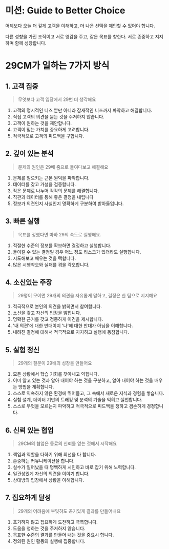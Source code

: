 # 미션: Guide to Better Choice

어제보다 오늘 더 깊게 고객을 이해하고, 더 나은 선택을 제안할 수 있어야 합니다.

다른 성향을 가진 조직이고 서로 영감을 주고, 같은 목표를 향한다. 서로 존중하고 지지하며 함께 성장합니다.



# 29CM가 일하는 7가지 방식



## 1. 고객 집중

> 무엇보다 고객 입장에서 29번 더 생각해요

1. 고객의 명시적인 니즈 뿐만 아니라 잠재적인 니즈까지 파악하고 해결합니다.
2. 직접 고객의 의견을 묻는 것을 주저하지 않습니다.
3. 고객이 원하는 것을 제안합니다.
4. 고객이 믿는 가치를 중요하게 고려합니다.
5. 적극적으로 고객의 피드백을 구합니다.



## 2. 깊이 있는 분석

>  문제의 원인은 29배 줌으로 들여다보고 해결해요

1. 문제를 일으키는 근본 원익을 파악합니다.
2. 데이터를 갖고 가설을 검증합니다.
3. 작은 문제로 나누어 각각의 문제를 해결합니다.
4. 직관과 데이터를 통해 좋은 결정을 내립니다
5. 정보가 의견인지 사실인지 명확하게 구분하여 받아들입니다.



## 3. 빠른 실행

> 목표를 정했다면 마하 29의 속도로 실행해요.

1. 적절한 수준의 정보를 확보하면 결정하고 실행합니다.
2. 돌이킬 수 있는 결정일 경우 어느 정도 리스크가 있더라도 실행합니다.
3. 시도해보고 배우는 것을 택합니다.
4. 많은 시행착오와 실패를 겪을 각오합니다.



## 4. 소신있는 주장

> 29명이 모이면 29개의 의견을 자유롭게 말하고, 결정은 한 팀으로 지지해요

1. 적극적으로 본인의 의견을 밝히면서 참여합니다.
2. 소신을 갖고 자신의 입장을 밝힙니다.
3. 명확한 근거를 갖고 정중하게 이견을 제시합니다.
4. '내 의견'에 대한 반대이지 '나'에 대한 반대가 아님을 이해합니다.
5. 내려진 결정에 대해서 적극적으로 지지하고 실행에 동참합니다.



## 5. 실험 정신

> 29개의 질문이 29배의 성장을 만들어요

1. 모든 상황에서 학습 기회를 찾아내고 익힙니다.
2. 이미 알고 있는 것과 알아 내어야 하는 것을 구분하고, 알아 내어야 하는 것을 배우는 방법을 계획합니다.
3. 스스로 익숙하지 않은 환경에 뛰어들고, 그 속에서 새로운 지식과 경험을 쌓습니다.
4. 실험 설계, 데이터 기반의 트래킹 및 분석의 기술을 익히고 실천합니다.
5. 스스로 무엇을 모르는지 파악하고 적극적으로 피드백을 청하고 겸손하게 경청합니다.



## 6. 신뢰 있는 협업

> 29CM의 협업은 동료의 신뢰를 얻는 것에서 시작해요

1. 책임과 역할을 다하기 위해 최선을 다 합니다.
2. 존중하는 커뮤니케이션을 합니다.
3. 실수가 일어났을 때 명백하게 시인하고 바로 잡기 위해 노력합니다.
4. 일관성있게 자신의 의견을 이야기 합니다.
5. 상대방의 입장에서 상황을 이해합니다.



## 7. 집요하게 달성

> 29개의 어려움에 부딪혀도 끈기있게 결과를 만들어내요

1. 포기하지 않고 집요하게 도전하고 극복합니다.
2. 도움을 청하는 것을 주저하지 않습니다.
3. 목표한 수준의 결과를 만들어 내는 것을 중요시 합니다.
4. 정의된 원인 활동의 실행에 집중합니다.
